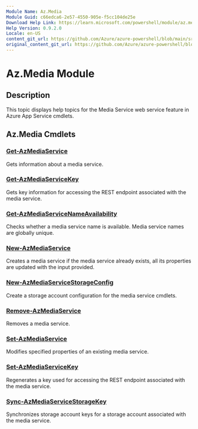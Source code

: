 ```yaml
---
Module Name: Az.Media
Module Guid: c66edca6-2e57-4550-905e-f5cc104de25e
Download Help Link: https://learn.microsoft.com/powershell/module/az.media
Help Version: 0.9.2.0
Locale: en-US
content_git_url: https://github.com/Azure/azure-powershell/blob/main/src/Media/Media/help/Az.Media.md
original_content_git_url: https://github.com/Azure/azure-powershell/blob/main/src/Media/Media/help/Az.Media.md
---
```


# Az.Media Module
## Description
This topic displays help topics for the Media Service web service feature in Azure App Service cmdlets.

## Az.Media Cmdlets
### [Get-AzMediaService](Get-AzMediaService.md)
Gets information about a media service.

### [Get-AzMediaServiceKey](Get-AzMediaServiceKey.md)
Gets key information for accessing the REST endpoint associated with the media service.

### [Get-AzMediaServiceNameAvailability](Get-AzMediaServiceNameAvailability.md)
Checks whether a media service name is available.
Media service names are globally unique.

### [New-AzMediaService](New-AzMediaService.md)
Creates a media service if the media service already exists, all its properties are updated with the input provided.

### [New-AzMediaServiceStorageConfig](New-AzMediaServiceStorageConfig.md)
Create a storage account configuration for the media service cmdlets.

### [Remove-AzMediaService](Remove-AzMediaService.md)
Removes a media service.

### [Set-AzMediaService](Set-AzMediaService.md)
Modifies specified properties of an existing media service.

### [Set-AzMediaServiceKey](Set-AzMediaServiceKey.md)
Regenerates a key used for accessing the REST endpoint associated with the media service.

### [Sync-AzMediaServiceStorageKey](Sync-AzMediaServiceStorageKey.md)
Synchronizes storage account keys for a storage account associated with the media service.

